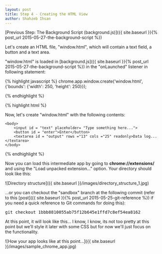 ```yaml
---
layout: post
title: Step 4 - Creating the HTML View
author: Shahzeb Ihsan
---
```


[Previous Step: The Background Script (background.js)]({{ site.baseurl }}{% post_url 2015-05-27-the-background-script %})

Let's create an HTML file, "window.html", which will contain a text field, a button and a text area.

"window.html" is loaded in [background.js]({{ site.baseurl }}{% post_url 2015-05-27-the-background-script %}) in the "onLaunched" listener in following statement:

{% highlight javascript %}
chrome.app.window.create('window.html',
                         {'bounds': {'width': 250, 'height': 250}});

{% endhighlight %}


{% highlight html %}

Now, let's create "window.html" with the following contents:

<html>
    <head>
        <meta charset="utf-8">
        <title>Chrome ToDo</title>
    </head>

    <body>
        <input id = "text" placeholder= "Type something here...">
        <button id = "enter">Enter</button>
        <textarea id = "output" rows ="13" cols ="25" readonly>Data log...</textarea>
    </body>
</html>
{% endhighlight %}

Now you can load this intermediate app by going to **chrome://extensions/** and using the "Load unpacked extension..." option. Your directory should look like this:

![Directory structure]({{ site.baseurl }}/images/directory_structure_1.jpg)

...or you can checkout the "sandbox" branch at the following commit (refer to this [post]({{ site.baseurl }}{% post_url 2015-05-25-git-reference %}) if you need a quick reference to Git commands for doing this):

<pre>
git checkout 1bbb8810055ab75f12b645e1ffd7c8ef54ea8162
</pre>

At this point, it will look like this... I know, I know, its not too pretty at this point but we'll style it later with some CSS but for now we'll just focus on the functionality.

![How your app looks like at this point...]({{ site.baseurl }}/images/sample_chrome_app.jpg)
